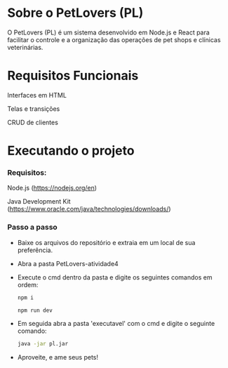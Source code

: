 # Sobre o PetLovers (PL)
O PetLovers (PL) é um sistema desenvolvido em Node.js e React para facilitar o controle e a organização das operações de pet shops e clínicas veterinárias.

# Requisitos Funcionais

Interfaces em HTML

Telas e transições

CRUD de clientes

# Executando o projeto

### Requisitos:

Node.js (https://nodejs.org/en)

Java Development Kit (https://www.oracle.com/java/technologies/downloads/)

### Passo a passo

- Baixe os arquivos do repositório e extraia em um local de sua preferência.

- Abra a pasta PetLovers-atividade4

- Execute o cmd dentro da pasta e digite os seguintes comandos em ordem:
  ``` bash
  npm i

  npm run dev
  ```

- Em seguida abra a pasta 'executavel' com o cmd e digite o seguinte comando:
  ``` bash
  java -jar pl.jar
  ```

- Aproveite, e ame seus pets!
